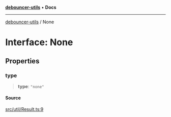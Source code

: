 [**debouncer-utils**](../README.md) • **Docs**

***

[debouncer-utils](../README.md) / None

# Interface: None

## Properties

### type

> **type**: `"none"`

#### Source

[src/util/Result.ts:9](https://github.com/CaioOliveira793/debouncer-utils/blob/0e92308b2a5ad95ff3e77bc26245f15699f57079/src/util/Result.ts#L9)
